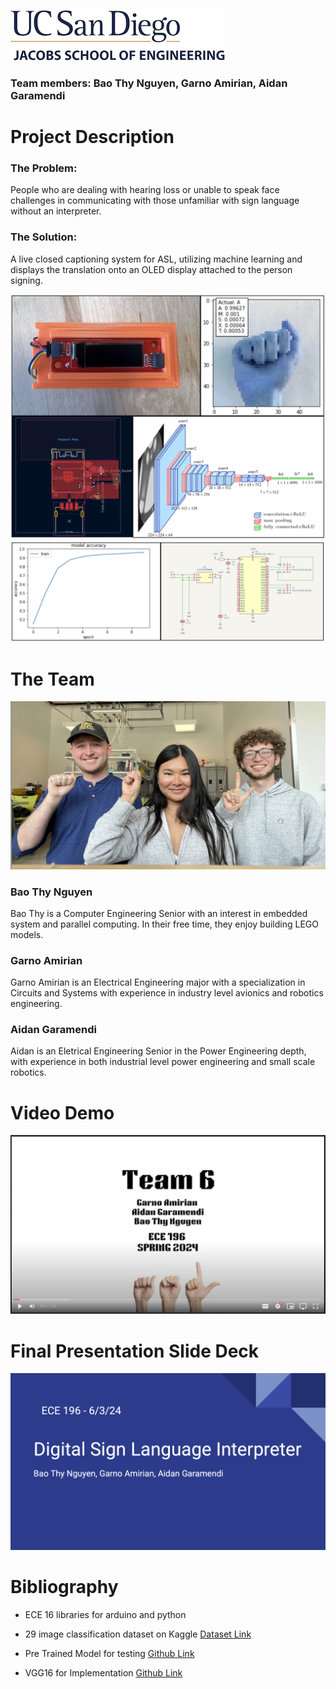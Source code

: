 ![logo](/images/logo.jpg)
### Team members: Bao Thy Nguyen, Garno Amirian, Aidan Garamendi 
# Project Description

### The Problem:
People who are dealing with hearing loss or unable to speak face challenges in communicating with those unfamiliar with sign language without an interpreter. 

### The Solution:
A live closed captioning system for ASL, utilizing machine learning and displays the translation onto an OLED display attached to the person signing.

![logo](/images/collage.png)
![logo](/images/schematic.png) 


# The Team
![logo](/images/profilepic.png)

### Bao Thy Nguyen

Bao Thy is a Computer Engineering Senior with an interest in embedded system and parallel computing. In their free time, they enjoy building LEGO models.

### Garno Amirian

Garno Amirian is an Electrical Engineering major with a specialization in Circuits and Systems with experience in industry level avionics and robotics engineering.

### Aidan Garamendi

Aidan is an Eletrical Engineering Senior in the Power Engineering depth, with experience in both industrial level power engineering and small scale robotics.


# Video Demo 
[![video demo ](/images/video.png)](https://drive.google.com/file/d/18h_6eo6kXhM06fTqLL6IUgX0E---MKsu/view?usp=sharing)

# Final Presentation Slide Deck
[![slide deck ](/images/slidedeck.png)](https://docs.google.com/presentation/d/1VO9xiTrAwZHm3HV66OTTplPPoqh0uB_zesGNIXyZNLo/edit#slide=id.g2ce5c1ef43d_0_275)

# Bibliography
* ECE 16 libraries for arduino and python

* 29 image classification dataset on Kaggle [Dataset Link](https://www.kaggle.com/datasets/grassknoted/asl-alphabet)

* Pre Trained Model for testing [Github Link](https://github.com/lukemelas/EfficientNet-PyTorch/blob/2eb7a7d264344ddf15d0a06ee99b0dca524c6a07/examples/imagenet/main.py)

* VGG16 for Implementation [Github Link](https://github.com/Joeshmoe03/ASL-classification/tree/main)
